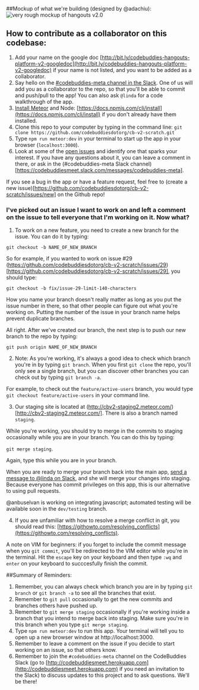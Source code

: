##Mockup of what we're building (designed by @adachiu):
![very rough mockup of hangouts v2.0](http://codebuddies.org/images/landingpage3.png)

## How to contribute as a collaborator on this codebase:
1. Add your name on the google doc [http://bit.ly/codebuddies-hangouts-platform-v2-googledoc](http://bit.ly/codebuddies-hangouts-platform-v2-googledoc) if your name is not listed, and you want to be added as a collaborator. 
2. Say hello on the [#codebuddies-meta channel in the Slack](https://codebuddiesmeet.slack.com/messages/codebuddies-meta/). One of us will add you as a collaborator to the repo, so that you'll be able to commit and push/pull to the app! You can also ask `@linda` for a code walkthrough of the app.
3. [Install Meteor](https://www.meteor.com/install) and Node: [https://docs.npmjs.com/cli/install](https://docs.npmjs.com/cli/install) if you don't already have them installed. 
4. Clone this repo to your computer by typing in the command line:
  `git clone https://github.com/codebuddiesdotorg/cb-v2-scratch.git`
5. Type `npm run meteor:dev` in your terminal to start up the app in your browser (`localhost:3000`).
6. Look at some of the [open issues](https://github.com/codebuddiesdotorg/cb-v2-scratch/issues) and identify one that sparks your interest. If you have any questions about it, you can leave a comment in there, or ask in the (#codebuddies-meta Slack channel)[https://codebuddiesmeet.slack.com/messages/codebuddies-meta].

If you see a bug in the app or have a feature request, feel free to (create a new issue)[https://github.com/codebuddiesdotorg/cb-v2-scratch/issues/new] on the Github repo!

### I've picked out an issue I want to work on and left a comment on the issue to tell everyone that I'm working on it. Now what?

1. To work on a new feature, you need to create a new branch for the issue. You can do it by typing:

  `git checkout -b NAME_OF_NEW_BRANCH`

So for example, if you wanted to work on issue #29 (https://github.com/codebuddiesdotorg/cb-v2-scratch/issues/29)[https://github.com/codebuddiesdotorg/cb-v2-scratch/issues/29], you should type:

  `git checkout -b fix/issue-29-limit-140-characters`

How you name your branch doesn't really matter as long as you put the issue number in there, so that other people can figure out what you're working on. Putting the number of the issue in your branch name helps prevent duplicate branches.

All right. After we've created our branch, the next step is to push our new branch to the repo by typing:

  `git push origin NAME_OF_NEW_BRANCH`

2. Note: As you're working, it's always a good idea to check which branch you're in by typing `git branch`. When you first `git clone` the repo, you'll only see a single branch, but you can discover other branches you can check out by typing `git branch -a`. 

For example, to check out the `feature/active-users` branch, you would type `git checkout feature/active-users` in your command line.

3. Our staging site is located at (http://cbv2-staging2.meteor.com/)[http://cbv2-staging2.meteor.com/]. There is also a branch named `staging`.

While you're working, you should try to merge in the commits to staging occasionally while you are in your branch. You can do this by typing:

`git merge staging`. 

Again, type this while you are in your branch. 

When you are ready to merge your branch back into the main app, [send a message to @linda on Slack](https://codebuddiesmeet.slack.com/messages/@linda/), and she will merge your changes into staging. Because everyone has commit privileges on this app, this is our alternative to using pull requests.

@anbuselvan is working on integrating javascript; automated testing will be available soon in the `dev/testing` branch. 

4. If you are unfamiliar with how to resolve a merge conflict in git, you should read this: [https://githowto.com/resolving_conflicts](https://githowto.com/resolving_conflicts). 

A note on VIM for beginners: if you forget to include the commit message when you `git commit`, you'll be redirected to the VIM editor while you're in the terminal. Hit the `escape` key on your keyboard and then type `:wq` and `enter` on your keyboard to succcesfully finish the commit.


##Summary of Reminders: 
1. Remember, you can always check which branch you are in by typing `git branch` or `git branch -a` to see all the branches that exist. 
2. Remember to `git pull` occasionally to get the new commits and branches others have pushed up.
3. Remember to `git merge staging` occasionally if you're working inside a branch that you intend to merge back into staging. Make sure you're in this branch when you type `git merge staging`. 
4. Type `npm run meteor:dev` to run this app. Your terminal will tell you to open up a new browser window at http://localhost:3000. 
5. Remember to leave a comment on the issue if you decide to start working on an issue, so that others know.
6. Remember to join the `#codebuddies-meta` channel on the CodeBuddies Slack (go to [http://codebuddiesmeet.herokuapp.com](http://codebuddiesmeet.herokuapp.com) if you need an invitation to the Slack) to discuss updates to this project and to ask questions. We'll be there!



